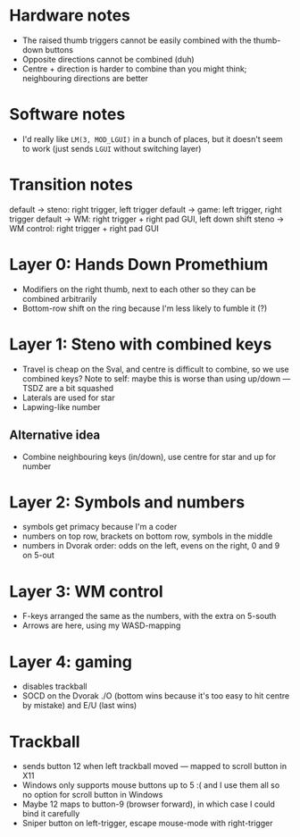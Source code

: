 # Hardware notes
- The raised thumb triggers cannot be easily combined with the thumb-down buttons
- Opposite directions cannot be combined (duh)
- Centre + direction is harder to combine than you might think;
  neighbouring directions are better
# Software notes
- I'd really like `LM(3, MOD_LGUI)` in a bunch of places, but it
  doesn't seem to work (just sends `LGUI` without switching layer)
# Transition notes
default → steno: right trigger, left trigger
default → game: left trigger, right trigger
default → WM: right trigger + right pad GUI, left down shift
steno → WM control: right trigger + right pad GUI
# Layer 0: Hands Down Promethium
- Modifiers on the right thumb, next to each other so they can be
  combined arbitrarily
- Bottom-row shift on the ring because I'm less likely to fumble it (?)
# Layer 1: Steno with combined keys
- Travel is cheap on the Sval, and centre is difficult to combine, so
  we use combined keys? Note to self: maybe this is worse than using
  up/down — TSDZ are a bit squashed
- Laterals are used for star
- Lapwing-like number
## Alternative idea
- Combine neighbouring keys (in/down), use centre for star and up for
  number
# Layer 2: Symbols and numbers
- symbols get primacy because I'm a coder
- numbers on top row, brackets on bottom row, symbols in the middle
- numbers in Dvorak order: odds on the left, evens on the right, 0 and 9 on 5-out
# Layer 3: WM control
- F-keys arranged the same as the numbers, with the extra on 5-south
- Arrows are here, using my WASD-mapping
# Layer 4: gaming
- disables trackball
- SOCD on the Dvorak ./O (bottom wins because it's too easy to hit
  centre by mistake) and E/U (last wins)
# Trackball
- sends button 12 when left trackball moved — mapped to scroll button
  in X11
- Windows only supports mouse buttons up to 5 :( and I use them all so
  no option for scroll button in Windows
- Maybe 12 maps to button-9 (browser forward), in which case I could
  bind it carefully
- Sniper button on left-trigger, escape mouse-mode with right-trigger

